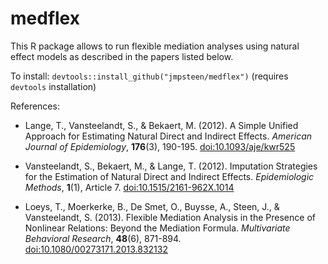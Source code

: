 medflex
=======

This R package allows to run flexible mediation analyses using natural effect models as described in the papers listed below.

To install:
`devtools::install_github("jmpsteen/medflex")` (requires `devtools` installation)

References:

* Lange, T., Vansteelandt, S., & Bekaert, M. (2012). A Simple Unified Approach for
Estimating Natural Direct and Indirect Effects. *American Journal of Epidemiology*,
**176**(3), 190-195. [doi:10.1093/aje/kwr525](dx.doi.org/10.1093/aje/kwr525)

* Vansteelandt, S., Bekaert, M., & Lange, T. (2012). Imputation Strategies for the
Estimation of Natural Direct and Indirect Effects. *Epidemiologic Methods*, **1**(1), Article 7. [doi:10.1515/2161-962X.1014](https://dx.doi.org/10.1515/2161-962X.1014)

* Loeys, T., Moerkerke, B., De Smet, O., Buysse, A., Steen, J., & Vansteelandt, S.
(2013). Flexible Mediation Analysis in the Presence of Nonlinear Relations: Beyond the
Mediation Formula. *Multivariate Behavioral Research*, **48**(6), 871-894. [doi:10.1080/00273171.2013.832132](dx.doi.org/10.1080/00273171.2013.832132)